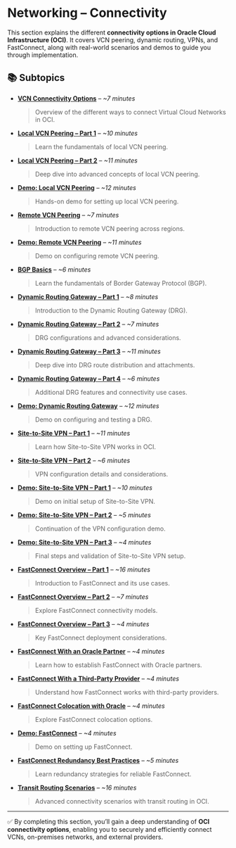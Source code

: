 # Networking – Connectivity  

This section explains the different **connectivity options in Oracle Cloud Infrastructure (OCI)**. It covers VCN peering, dynamic routing, VPNs, and FastConnect, along with real-world scenarios and demos to guide you through implementation.  

## 📚 Subtopics  

- [**VCN Connectivity Options**](VCN-Connectivity-Options.md) – *~7 minutes*  
  > Overview of the different ways to connect Virtual Cloud Networks in OCI.  

- [**Local VCN Peering – Part 1**](Local-VCN-Peering-Part1.md) – *~10 minutes*  
  > Learn the fundamentals of local VCN peering.  

- [**Local VCN Peering – Part 2**](Local-VCN-Peering-Part2.md) – *~11 minutes*  
  > Deep dive into advanced concepts of local VCN peering.  

- [**Demo: Local VCN Peering**](Demo-Local-VCN-Peering.md) – *~12 minutes*  
  > Hands-on demo for setting up local VCN peering.  

- [**Remote VCN Peering**](Remote-VCN-Peering.md) – *~7 minutes*  
  > Introduction to remote VCN peering across regions.  

- [**Demo: Remote VCN Peering**](Demo-Remote-VCN-Peering.md) – *~11 minutes*  
  > Demo on configuring remote VCN peering.  

- [**BGP Basics**](BGP-Basics.md) – *~6 minutes*  
  > Learn the fundamentals of Border Gateway Protocol (BGP).  

- [**Dynamic Routing Gateway – Part 1**](Dynamic-Routing-Gateway-Part1.md) – *~8 minutes*  
  > Introduction to the Dynamic Routing Gateway (DRG).  

- [**Dynamic Routing Gateway – Part 2**](Dynamic-Routing-Gateway-Part2.md) – *~7 minutes*  
  > DRG configurations and advanced considerations.  

- [**Dynamic Routing Gateway – Part 3**](Dynamic-Routing-Gateway-Part3.md) – *~11 minutes*  
  > Deep dive into DRG route distribution and attachments.  

- [**Dynamic Routing Gateway – Part 4**](Dynamic-Routing-Gateway-Part4.md) – *~6 minutes*  
  > Additional DRG features and connectivity use cases.  

- [**Demo: Dynamic Routing Gateway**](Demo-Dynamic-Routing-Gateway.md) – *~12 minutes*  
  > Demo on configuring and testing a DRG.  

- [**Site-to-Site VPN – Part 1**](Site-to-Site-VPN-Part1.md) – *~11 minutes*  
  > Learn how Site-to-Site VPN works in OCI.  

- [**Site-to-Site VPN – Part 2**](Site-to-Site-VPN-Part2.md) – *~6 minutes*  
  > VPN configuration details and considerations.  

- [**Demo: Site-to-Site VPN – Part 1**](Demo-Site-to-Site-VPN-Part1.md) – *~10 minutes*  
  > Demo on initial setup of Site-to-Site VPN.  

- [**Demo: Site-to-Site VPN – Part 2**](Demo-Site-to-Site-VPN-Part2.md) – *~5 minutes*  
  > Continuation of the VPN configuration demo.  

- [**Demo: Site-to-Site VPN – Part 3**](Demo-Site-to-Site-VPN-Part3.md) – *~4 minutes*  
  > Final steps and validation of Site-to-Site VPN setup.  

- [**FastConnect Overview – Part 1**](FastConnect-Overview-Part1.md) – *~16 minutes*  
  > Introduction to FastConnect and its use cases.  

- [**FastConnect Overview – Part 2**](FastConnect-Overview-Part2.md) – *~7 minutes*  
  > Explore FastConnect connectivity models.  

- [**FastConnect Overview – Part 3**](FastConnect-Overview-Part3.md) – *~4 minutes*  
  > Key FastConnect deployment considerations.  

- [**FastConnect With an Oracle Partner**](FastConnect-With-An-Oracle-Partner.md) – *~4 minutes*  
  > Learn how to establish FastConnect with Oracle partners.  

- [**FastConnect With a Third-Party Provider**](FastConnect-With-A-Third-Party-Provider.md) – *~4 minutes*  
  > Understand how FastConnect works with third-party providers.  

- [**FastConnect Colocation with Oracle**](FastConnect-Colocation-With-Oracle.md) – *~4 minutes*  
  > Explore FastConnect colocation options.  

- [**Demo: FastConnect**](Demo-FastConnect.md) – *~4 minutes*  
  > Demo on setting up FastConnect.  

- [**FastConnect Redundancy Best Practices**](FastConnect-Redundancy-Best-Practices.md) – *~5 minutes*  
  > Learn redundancy strategies for reliable FastConnect.  

- [**Transit Routing Scenarios**](Transit-Routing-Scenarios.md) – *~16 minutes*  
  > Advanced connectivity scenarios with transit routing in OCI.  

---

✅ By completing this section, you’ll gain a deep understanding of **OCI connectivity options**, enabling you to securely and efficiently connect VCNs, on-premises networks, and external providers.  
